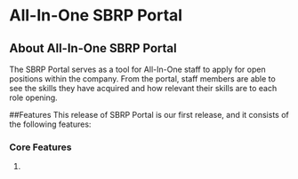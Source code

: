 # All-In-One SBRP Portal

## About All-In-One SBRP Portal
The SBRP Portal serves as a tool for All-In-One staff to apply for open positions within the company.
From the portal, staff members are able to see the skills they have acquired and how relevant their skills are to each role opening. 

##Features
This release of SBRP Portal is our first release, and it consists of the following features:

### Core Features 
1. 
